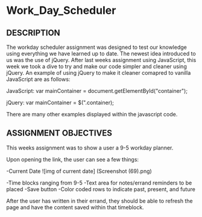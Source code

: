 # Work_Day_Scheduler

## DESCRIPTION

The workday scheduler assignment was designed to test our knowledge using everything we have learned up to date. The newest idea introduced to us was the use of jQuery. After last weeks assignment using JavaScript, this week we took a dive to try and make our code simpler and cleaner using jQuery. 
An example of using jQuery to make it cleaner comapred to vanilla JavaScript are as follows:

JavaScript:
var mainContainer = document.getElementById("container");

jQuery:
var mainContainer = $(".container);

There are many other examples displayed within the javascript code.

## ASSIGNMENT OBJECTIVES

This weeks assignment was to show a user a 9-5 workday planner.

Upon opening the link, the user can see a few things:

-Current Date
![img of current date]
(Screenshot (69).png)

-Time blocks ranging from 9-5
-Text area for notes/errand reminders to be placed
-Save button
-Color coded rows to indicate past, present, and future

After the user has written in their errand, they should be able to refresh the page and have the content saved within that timeblock.

